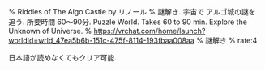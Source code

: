 % Riddles of The Algo Castle by リノール
% 謎解き․ 宇宙で アルゴ城の謎を 追う․ 所要時間 60～90分․ Puzzle World․ Takes 60 to 90 min․ Explore the Unknown of Universe․
% https://vrchat.com/home/launch?worldId=wrld_47ea5b6b-151c-475f-8114-193fbaa008aa
% 謎解き
% rate:4

日本語が読めなくてもクリア可能.
